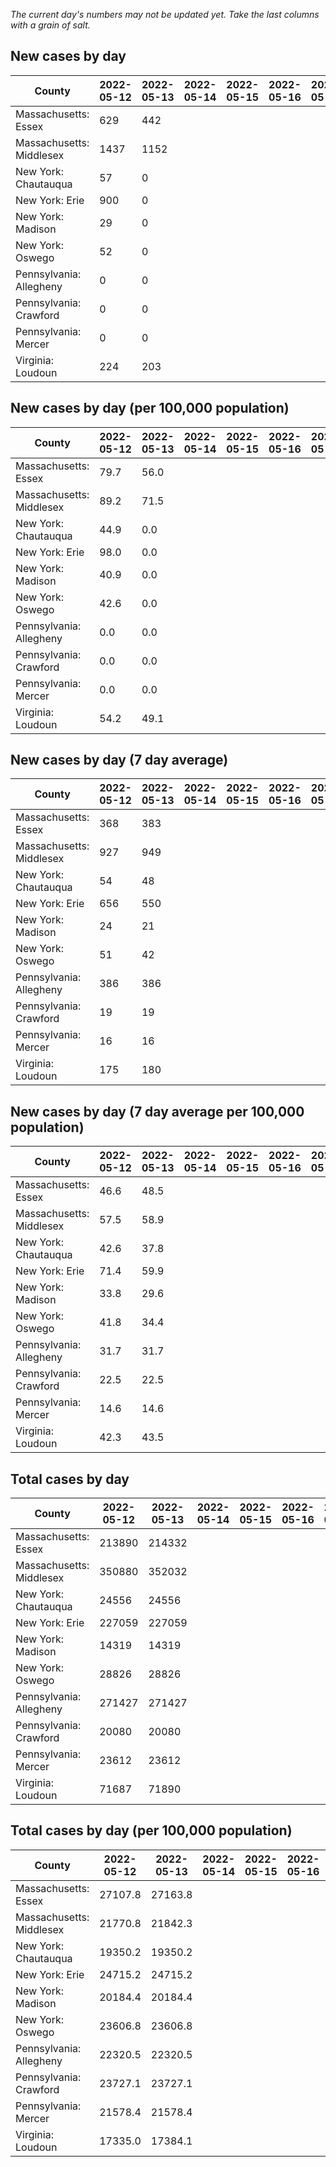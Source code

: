 _The current day's numbers may not be updated yet. Take the last columns with a grain of salt._
## New cases by day

| County | 2022-05-12 | 2022-05-13 | 2022-05-14 | 2022-05-15 | 2022-05-16 | 2022-05-17 | 2022-05-18 |
| --- | --- | --- | --- | --- | --- | --- | --- |
| Massachusetts: Essex | 629 | 442 |  |  |  |  |  |
| Massachusetts: Middlesex | 1437 | 1152 |  |  |  |  |  |
| New York: Chautauqua | 57 | 0 |  |  |  |  |  |
| New York: Erie | 900 | 0 |  |  |  |  |  |
| New York: Madison | 29 | 0 |  |  |  |  |  |
| New York: Oswego | 52 | 0 |  |  |  |  |  |
| Pennsylvania: Allegheny | 0 | 0 |  |  |  |  |  |
| Pennsylvania: Crawford | 0 | 0 |  |  |  |  |  |
| Pennsylvania: Mercer | 0 | 0 |  |  |  |  |  |
| Virginia: Loudoun | 224 | 203 |  |  |  |  |  |

## New cases by day (per 100,000 population)

| County | 2022-05-12 | 2022-05-13 | 2022-05-14 | 2022-05-15 | 2022-05-16 | 2022-05-17 | 2022-05-18 |
| --- | --- | --- | --- | --- | --- | --- | --- |
| Massachusetts: Essex | 79.7 | 56.0 |  |  |  |  |  |
| Massachusetts: Middlesex | 89.2 | 71.5 |  |  |  |  |  |
| New York: Chautauqua | 44.9 | 0.0 |  |  |  |  |  |
| New York: Erie | 98.0 | 0.0 |  |  |  |  |  |
| New York: Madison | 40.9 | 0.0 |  |  |  |  |  |
| New York: Oswego | 42.6 | 0.0 |  |  |  |  |  |
| Pennsylvania: Allegheny | 0.0 | 0.0 |  |  |  |  |  |
| Pennsylvania: Crawford | 0.0 | 0.0 |  |  |  |  |  |
| Pennsylvania: Mercer | 0.0 | 0.0 |  |  |  |  |  |
| Virginia: Loudoun | 54.2 | 49.1 |  |  |  |  |  |

## New cases by day (7 day average)

| County | 2022-05-12 | 2022-05-13 | 2022-05-14 | 2022-05-15 | 2022-05-16 | 2022-05-17 | 2022-05-18 |
| --- | --- | --- | --- | --- | --- | --- | --- |
| Massachusetts: Essex | 368 | 383 |  |  |  |  |  |
| Massachusetts: Middlesex | 927 | 949 |  |  |  |  |  |
| New York: Chautauqua | 54 | 48 |  |  |  |  |  |
| New York: Erie | 656 | 550 |  |  |  |  |  |
| New York: Madison | 24 | 21 |  |  |  |  |  |
| New York: Oswego | 51 | 42 |  |  |  |  |  |
| Pennsylvania: Allegheny | 386 | 386 |  |  |  |  |  |
| Pennsylvania: Crawford | 19 | 19 |  |  |  |  |  |
| Pennsylvania: Mercer | 16 | 16 |  |  |  |  |  |
| Virginia: Loudoun | 175 | 180 |  |  |  |  |  |

## New cases by day (7 day average per 100,000 population)

| County | 2022-05-12 | 2022-05-13 | 2022-05-14 | 2022-05-15 | 2022-05-16 | 2022-05-17 | 2022-05-18 |
| --- | --- | --- | --- | --- | --- | --- | --- |
| Massachusetts: Essex | 46.6 | 48.5 |  |  |  |  |  |
| Massachusetts: Middlesex | 57.5 | 58.9 |  |  |  |  |  |
| New York: Chautauqua | 42.6 | 37.8 |  |  |  |  |  |
| New York: Erie | 71.4 | 59.9 |  |  |  |  |  |
| New York: Madison | 33.8 | 29.6 |  |  |  |  |  |
| New York: Oswego | 41.8 | 34.4 |  |  |  |  |  |
| Pennsylvania: Allegheny | 31.7 | 31.7 |  |  |  |  |  |
| Pennsylvania: Crawford | 22.5 | 22.5 |  |  |  |  |  |
| Pennsylvania: Mercer | 14.6 | 14.6 |  |  |  |  |  |
| Virginia: Loudoun | 42.3 | 43.5 |  |  |  |  |  |

## Total cases by day

| County | 2022-05-12 | 2022-05-13 | 2022-05-14 | 2022-05-15 | 2022-05-16 | 2022-05-17 | 2022-05-18 |
| --- | --- | --- | --- | --- | --- | --- | --- |
| Massachusetts: Essex | 213890 | 214332 |  |  |  |  | 216289 |
| Massachusetts: Middlesex | 350880 | 352032 |  |  |  |  | 357373 |
| New York: Chautauqua | 24556 | 24556 |  |  |  |  | 24922 |
| New York: Erie | 227059 | 227059 |  |  |  |  | 230166 |
| New York: Madison | 14319 | 14319 |  |  |  |  | 14426 |
| New York: Oswego | 28826 | 28826 |  |  |  |  | 29054 |
| Pennsylvania: Allegheny | 271427 | 271427 |  |  |  |  | 274948 |
| Pennsylvania: Crawford | 20080 | 20080 |  |  |  |  | 20281 |
| Pennsylvania: Mercer | 23612 | 23612 |  |  |  |  | 23744 |
| Virginia: Loudoun | 71687 | 71890 |  |  |  |  | 72806 |

## Total cases by day (per 100,000 population)

| County | 2022-05-12 | 2022-05-13 | 2022-05-14 | 2022-05-15 | 2022-05-16 | 2022-05-17 | 2022-05-18 |
| --- | --- | --- | --- | --- | --- | --- | --- |
| Massachusetts: Essex | 27107.8 | 27163.8 |  |  |  |  | 27411.9 |
| Massachusetts: Middlesex | 21770.8 | 21842.3 |  |  |  |  | 22173.7 |
| New York: Chautauqua | 19350.2 | 19350.2 |  |  |  |  | 19638.6 |
| New York: Erie | 24715.2 | 24715.2 |  |  |  |  | 25053.4 |
| New York: Madison | 20184.4 | 20184.4 |  |  |  |  | 20335.2 |
| New York: Oswego | 23606.8 | 23606.8 |  |  |  |  | 23793.5 |
| Pennsylvania: Allegheny | 22320.5 | 22320.5 |  |  |  |  | 22610.0 |
| Pennsylvania: Crawford | 23727.1 | 23727.1 |  |  |  |  | 23964.6 |
| Pennsylvania: Mercer | 21578.4 | 21578.4 |  |  |  |  | 21699.1 |
| Virginia: Loudoun | 17335.0 | 17384.1 |  |  |  |  | 17605.6 |
